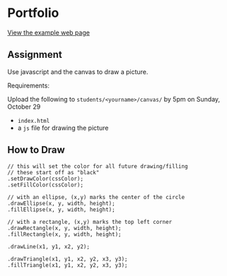 # Portfolio

[View the example web page](http://cfc2017.mpaulweeks.com/homework/canvas/example)

## Assignment

Use javascript and the canvas to draw a picture.

Requirements:

Upload the following to `students/<yourname>/canvas/` by 5pm on Sunday, October 29
- `index.html`
- a `js` file for drawing the picture

## How to Draw
```
// this will set the color for all future drawing/filling
// these start off as "black"
.setDrawColor(cssColor);
.setFillColor(cssColor);

// with an ellipse, (x,y) marks the center of the circle
.drawEllipse(x, y, width, height);
.fillEllipse(x, y, width, height);

// with a rectangle, (x,y) marks the top left corner
.drawRectangle(x, y, width, height);
.fillRectangle(x, y, width, height);

.drawLine(x1, y1, x2, y2);

.drawTriangle(x1, y1, x2, y2, x3, y3);
.fillTriangle(x1, y1, x2, y2, x3, y3);
```
